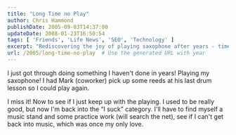 ```yaml
---
title: "Long Time no Play"
author: Chris Hammond
publishDate: 2005-09-03T14:37:00
updateDate: 2008-01-23T16:50:54
tags: [ 'Friends', 'Life News', 'SEO', 'Technology' ]
excerpt: "Rediscovering the joy of playing saxophone after years - time to hone those skills again! #musiclover #saxophonist #rekindlepassion"
url: /2005/long-time-no-play  # Use the generated URL with year
---
```

<P>I just got through doing something I haven't done in years! Playing my saxophone! I had Mark (coworker) pick up some reeds at his last drum lesson so I could play again.</P> <P>I miss it! Now to see if I just keep up with the playing. I used to be really good, but now I'm back into the &#8220;I suck&#8221; category. I'll have to find myself a music stand and some practice work (will search the net), see if I can't get back into music, which was once my only love.</P>

